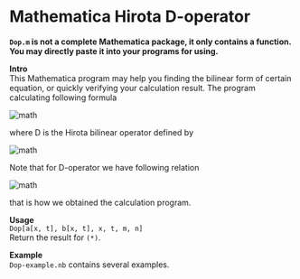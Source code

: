 Mathematica Hirota D-operator
====
**`Dop.m` is not a complete Mathematica package, it only contains a function. You may directly paste it into your programs for using.**

**Intro**  
This Mathematica program may help you finding the bilinear form of certain equation, or quickly verifying your calculation result.
The program calculating following formula


![math](https://render.githubusercontent.com/render/math?math=D_x%5En%20D_y%5Em%20a%28x%2Ct%29%5Ccdot%20b%28x%2Ct%29%2C%20%5Cquad%20%28%2A%29)

  
where D is the Hirota bilinear operator defined by


![math](https://render.githubusercontent.com/render/math?math=D_x%5EmD_t%5En%20f%5Ccdot%20g%0A%20%20%20%20%3D%5Cleft.%5Cleft%28%5Cfrac%7B%5Cpartial%7D%7B%5Cpartial%20x%7D-%5Cfrac%7B%5Cpartial%7D%7B%5Cpartial%20x%27%7D%5Cright%29%5Em%5Cleft%28%5Cfrac%7B%5Cpartial%7D%7B%5Cpartial%20t%7D-%5Cfrac%7B%5Cpartial%7D%7B%5Cpartial%20t%27%7D%5Cright%29%5En%20%5Bf%28x%2Cy%29g%28x%27%2Ct%27%29%5D%5Cright%7C_%7Bx%3Dx%27%2Ct%3Dt%27%7D.)

  
Note that for D-operator we have following relation


![math](https://render.githubusercontent.com/render/math?math=D_t%5Em%20D_x%5En%20a%5Ccdot%20b%3DD_x%5En%20D_t%5Em%20a%5Ccdot%20b%3DD_x%5E%7Bn-1%7D%20D_t%5Em%20D_x%20a%5Ccdot%20b%2C)

  
that is how we obtained the calculation program.

**Usage**  
```Dop[a[x, t], b[x, t], x, t, m, n]```  
Return the result for `(*)`.

**Example**  
`Dop-example.nb` contains several examples.
